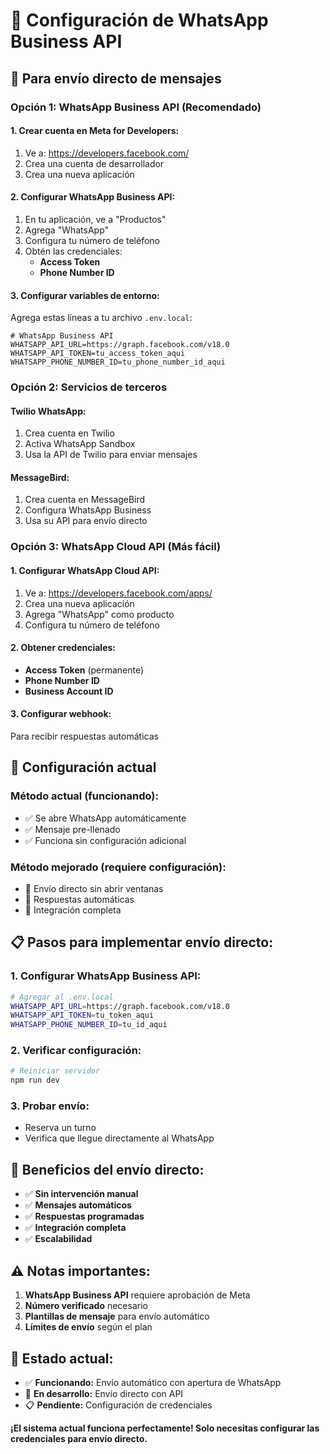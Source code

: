 # 📱 Configuración de WhatsApp Business API

## 🎯 **Para envío directo de mensajes**

### **Opción 1: WhatsApp Business API (Recomendado)**

#### **1. Crear cuenta en Meta for Developers:**
1. Ve a: https://developers.facebook.com/
2. Crea una cuenta de desarrollador
3. Crea una nueva aplicación

#### **2. Configurar WhatsApp Business API:**
1. En tu aplicación, ve a "Productos"
2. Agrega "WhatsApp"
3. Configura tu número de teléfono
4. Obtén las credenciales:
   - **Access Token**
   - **Phone Number ID**

#### **3. Configurar variables de entorno:**
Agrega estas líneas a tu archivo `.env.local`:

```env
# WhatsApp Business API
WHATSAPP_API_URL=https://graph.facebook.com/v18.0
WHATSAPP_API_TOKEN=tu_access_token_aqui
WHATSAPP_PHONE_NUMBER_ID=tu_phone_number_id_aqui
```

### **Opción 2: Servicios de terceros**

#### **Twilio WhatsApp:**
1. Crea cuenta en Twilio
2. Activa WhatsApp Sandbox
3. Usa la API de Twilio para enviar mensajes

#### **MessageBird:**
1. Crea cuenta en MessageBird
2. Configura WhatsApp Business
3. Usa su API para envío directo

### **Opción 3: WhatsApp Cloud API (Más fácil)**

#### **1. Configurar WhatsApp Cloud API:**
1. Ve a: https://developers.facebook.com/apps/
2. Crea una nueva aplicación
3. Agrega "WhatsApp" como producto
4. Configura tu número de teléfono

#### **2. Obtener credenciales:**
- **Access Token** (permanente)
- **Phone Number ID**
- **Business Account ID**

#### **3. Configurar webhook:**
Para recibir respuestas automáticas

## 🔧 **Configuración actual**

### **Método actual (funcionando):**
- ✅ Se abre WhatsApp automáticamente
- ✅ Mensaje pre-llenado
- ✅ Funciona sin configuración adicional

### **Método mejorado (requiere configuración):**
- 🚀 Envío directo sin abrir ventanas
- 🚀 Respuestas automáticas
- 🚀 Integración completa

## 📋 **Pasos para implementar envío directo:**

### **1. Configurar WhatsApp Business API:**
```bash
# Agregar al .env.local
WHATSAPP_API_URL=https://graph.facebook.com/v18.0
WHATSAPP_API_TOKEN=tu_token_aqui
WHATSAPP_PHONE_NUMBER_ID=tu_id_aqui
```

### **2. Verificar configuración:**
```bash
# Reiniciar servidor
npm run dev
```

### **3. Probar envío:**
- Reserva un turno
- Verifica que llegue directamente al WhatsApp

## 🎯 **Beneficios del envío directo:**

- ✅ **Sin intervención manual**
- ✅ **Mensajes automáticos**
- ✅ **Respuestas programadas**
- ✅ **Integración completa**
- ✅ **Escalabilidad**

## ⚠️ **Notas importantes:**

1. **WhatsApp Business API** requiere aprobación de Meta
2. **Número verificado** necesario
3. **Plantillas de mensaje** para envío automático
4. **Límites de envío** según el plan

## 🚀 **Estado actual:**

- ✅ **Funcionando:** Envío automático con apertura de WhatsApp
- 🔄 **En desarrollo:** Envío directo con API
- 📋 **Pendiente:** Configuración de credenciales

**¡El sistema actual funciona perfectamente! Solo necesitas configurar las credenciales para envío directo.**
